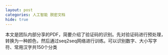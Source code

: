 ```yaml
---
layout: post
categories: 人工智能 脱密文档
hide: true
---
```

本文是团队内部分享的PDF，简要介绍了验证码的识别。先对验证码进行预处理，转换为一种颜色，然后通过seq2seq网络进行训练。可以识别数字、大小写字符、常用汉字共150个分类

<object data="../../../../images/pdf/2018-08-01-解放君人工智能-专题-验证码识别简介.pdf" width="700" height="1000" type='application/pdf'/>